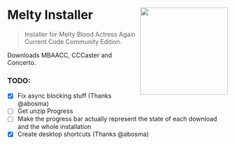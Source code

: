 # Melty Installer <img src="MeltyInstaller/necobox.png" align="right" width="200">

> Installer for Melty Blood Actress Again Current Code Community Edition.

Downloads MBAACC, CCCaster and Concerto.

### TODO:
- [x] Fix async blocking stuff (Thanks @abosma)
- [ ] Get unzip Progress
- [ ] Make the progress bar actually represent the state of each download and the whole installation
- [x] Create desktop shortcuts (Thanks @abosma)
